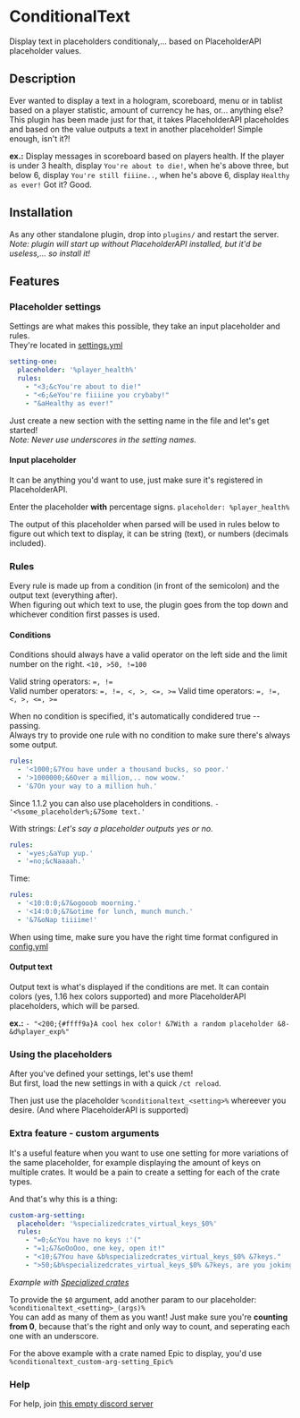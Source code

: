 # ConditionalText
Display text in placeholders conditionaly,... based on PlaceholderAPI placeholder values.

## Description

Ever wanted to display a text in a hologram, scoreboard, menu or in tablist based on a player statistic, amount of currency he has, or... anything else?
This plugin has been made just for that, it takes PlaceholderAPI placeholdes and based on the value outputs a text in another placeholder! Simple enough, isn't it?!

**ex.:** Display messages in scoreboard based on players health. If the player is under 3 health, display `You're about to die!`, when he's above three, but below 6, display `You're still fiiine..`,
when he's above 6, display `Healthy as ever!` Got it? Good.

## Installation

As any other standalone plugin, drop into `plugins/` and restart the server.\
*Note: plugin will start up without PlaceholderAPI installed, but it'd be useless,... so install it!*

## Features

### Placeholder settings

Settings are what makes this possible, they take an input placeholder and rules.\
They're located in [settings.yml](https://github.com/Wertik/ConditionalText/blob/master/src/main/resources/settings.yml)

```yaml
setting-one:
  placeholder: '%player_health%'
  rules:
    - "<3;&cYou're about to die!"
    - "<6;&eYou're fiiiine you crybaby!"
    - "&aHealthy as ever!"
```

Just create a new section with the setting name in the file and let's get started!\
*Note: Never use underscores in the setting names.*

#### Input placeholder

It can be anything you'd want to use, just make sure it's registered in PlaceholderAPI.

Enter the placeholder __with__ percentage signs. ``placeholder: %player_health%``

The output of this placeholder when parsed will be used in rules below to figure out which text to display, it can be string (text), or numbers (decimals included).

### Rules

Every rule is made up from a condition (in front of the semicolon) and the output text (everything after).\
When figuring out which text to use, the plugin goes from the top down and whichever condition first passes is used.

#### Conditions

Conditions should always have a valid operator on the left side and the limit number on the right. ``<10, >50, !=100``

Valid string operators: `=, !=`\
Valid number operators: `=, !=, <, >, <=, >=`
Valid time operators: `=, !=, <, >, <=, >=`

When no condition is specified, it's automatically condidered true -- passing. \
Always try to provide one rule with no condition to make sure there's always some output.

```yaml
rules:
  - '<1000;&7You have under a thousand bucks, so poor.'
  - '>1000000;&6Over a million,.. now woow.'
  - '&7On your way to a million huh.'
```

Since 1.1.2 you can also use placeholders in conditions.
``- '<%some_placeholder%;&7Some text.'``

With strings:
*Let's say a placeholder outputs yes or no.*
```yaml
rules:
  - '=yes;&aYup yup.'
  - '=no;&cNaaaah.'
```

Time:
```yaml
rules:
  - '<10:0:0;&7&ogooob moorning.'
  - '<14:0:0;&7&otime for lunch, munch munch.'
  - '&7&oNap tiiiime!'
```

When using time, make sure you have the right time format configured in [config.yml](https://github.com/Wertik/ConditionalText/blob/master/src/main/resources/config.yml)

#### Output text

Output text is what's displayed if the conditions are met. It can contain colors (yes, 1.16 hex colors supported) and more PlaceholderAPI placeholders, which will be parsed.

**ex.:** ``- "<200;{#ffff9a}A cool hex color! &7With a random placeholder &8- &d%player_exp%"``

### Using the placeholders

After you've defined your settings, let's use them!\
But first, load the new settings in with a quick `/ct reload`.

Then just use the placeholder ``%conditionaltext_<setting>%`` whereever you desire. (And where PlaceholderAPI is supported)

### Extra feature - custom arguments

It's a useful feature when you want to use one setting for more variations of the same placeholder, for example displaying the amount of keys on multiple crates. 
It would be a pain to create a setting for each of the crate types.

And that's why this is a thing:
```yaml
custom-arg-setting:
  placeholder: '%specializedcrates_virtual_keys_$0%'
  rules:
    - "=0;&cYou have no keys :'("
    - "=1;&7&oOoOoo, one key, open it!"
    - "<10;&7You have &b%specializedcrates_virtual_keys_$0% &7keys."
    - ">50;&b%specializedcrates_virtual_keys_$0% &7keys, are you joking? Why are you not gambling you key-hugger?!?!"
```
*Example with [Specialized crates](https://www.spigotmc.org/resources/specialized-crates-1-8-1-16.9047/)*

To provide the `$0` argument, add another param to our placeholder: ``%conditionaltext_<setting>_(args)%``\
You can add as many of them as you want! Just make sure you're **counting from 0**, because that's the right and only way to count, and seperating each one with an underscore.

For the above example with a crate named Epic to display, you'd use ``%conditionaltext_custom-arg-setting_Epic%``

### Help

For help, join [this empty discord server](https://discord.gg/5Suw58j)
